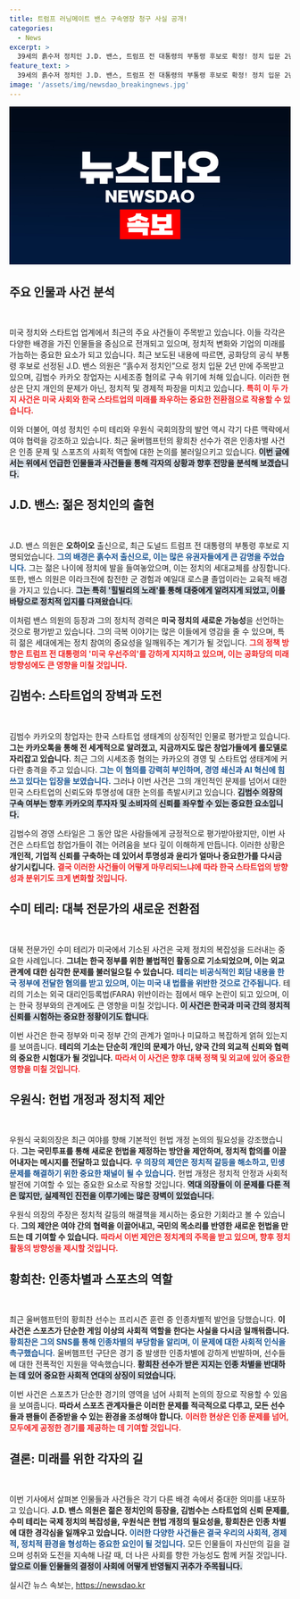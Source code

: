 ```yaml
---
title: 트럼프 러닝메이트 밴스 구속영장 청구 사실 공개!
categories:
  - News
excerpt: >
  39세의 흙수저 정치인 J.D. 밴스, 트럼프 전 대통령의 부통령 후보로 확정! 정치 입문 2년 만에 최연소 후보로 떠오른 그의 도전과 성장 스토리, 궁금하지 않나요? 클릭해 보세요!
feature_text: >
  39세의 흙수저 정치인 J.D. 밴스, 트럼프 전 대통령의 부통령 후보로 확정! 정치 입문 2년 만에 최연소 후보로 떠오른 그의 도전과 성장 스토리, 궁금하지 않나요? 클릭해 보세요!
image: '/assets/img/newsdao_breakingnews.jpg'
---
```


<p><img src="/assets/img/newsdao_breakingnews.jpg" alt="cryptoinkorea 속보" /></p>

<h2 data-ke-size="size26">주요 인물과 사건 분석</h2>

<p data-ke-size="size16">&nbsp;</p>

<p>미국 정치와 스타트업 업계에서 최근의 주요 사건들이 주목받고 있습니다. 이들 각각은 다양한 배경을 가진 인물들을 중심으로 전개되고 있으며, 정치적 변화와 기업의 미래를 가늠하는 중요한 요소가 되고 있습니다. 최근 보도된 내용에 따르면, 공화당의 공식 부통령 후보로 선정된 J.D. 밴스 의원은 “흙수저 정치인”으로 정치 입문 2년 만에 주목받고 있으며, 김범수 카카오 창업자는 시세조종 혐의로 구속 위기에 처해 있습니다. 이러한 현상은 단지 개인의 문제가 아닌, 정치적 및 경제적 파장을 미치고 있습니다. <b><span style="color: #ee2323;">특히 이 두 가지 사건은 미국 사회와 한국 스타트업의 미래를 좌우하는 중요한 전환점으로 작용할 수 있습니다.</span></b></p>

<p>이와 더불어, 여성 정치인 수미 테리와 우원식 국회의장의 발언 역시 각기 다른 맥락에서 여야 협력을 강조하고 있습니다. 최근 울버햄프턴의 황희찬 선수가 겪은 인종차별 사건은 인종 문제 및 스포츠의 사회적 역할에 대한 논의를 불러일으키고 있습니다. <b><span style="background-color: #21538527;">이번 글에서는 위에서 언급한 인물들과 사건들을 통해 각자의 상황과 향후 전망을 분석해 보겠습니다.</span></b></p>

<h2 data-ke-size="size26">J.D. 밴스: 젊은 정치인의 출현</h2>

<p data-ke-size="size16">&nbsp;</p>

<p>J.D. 밴스 의원은 <b>오하이오</b> 출신으로, 최근 도널드 트럼프 전 대통령의 부통령 후보로 지명되었습니다. <b><span style="color: #1a5490;">그의 배경은 흙수저 출신으로, 이는 많은 유권자들에게 큰 감명을 주었습니다.</span></b> 그는 젊은 나이에 정치에 발을 들여놓았으며, 이는 정치의 세대교체를 상징합니다. 또한, 밴스 의원은 이라크전에 참전한 군 경험과 예일대 로스쿨 졸업이라는 교육적 배경을 가지고 있습니다. <b><span style="background-color: #21538527;">그는 특히 '힐빌리의 노래'를 통해 대중에게 알려지게 되었고, 이를 바탕으로 정치적 입지를 다져왔습니다.</span></b></p>

<p>이처럼 밴스 의원의 등장과 그의 정치적 경력은 <b>미국 정치의 새로운 가능성</b>을 선언하는 것으로 평가받고 있습니다. 그의 극복 이야기는 많은 이들에게 영감을 줄 수 있으며, 특히 젊은 세대에게는 정치 참여의 중요성을 일깨워주는 계기가 될 것입니다. <b><span style="color: #ee2323;">그의 정책 방향은 트럼프 전 대통령의 '미국 우선주의'를 강하게 지지하고 있으며, 이는 공화당의 미래 방향성에도 큰 영향을 미칠 것입니다.</span></b></p>

<h2 data-ke-size="size26">김범수: 스타트업의 장벽과 도전</h2>

<p data-ke-size="size16">&nbsp;</p>

<p>김범수 카카오의 창업자는 한국 스타트업 생태계의 상징적인 인물로 평가받고 있습니다. <b>그는 카카오톡을 통해 전 세계적으로 알려졌고, 지금까지도 많은 창업가들에게 롤모델로 자리잡고 있습니다.</b> 최근 그의 시세조종 혐의는 카카오의 경영 및 스타트업 생태계에 커다란 충격을 주고 있습니다. <b><span style="color: #1a5490;">그는 이 혐의를 강력히 부인하며, 경영 쇄신과 AI 혁신에 힘쓰고 있다는 입장을 보였습니다.</span></b> 그러나 이번 사건은 그의 개인적인 문제를 넘어서 대한민국 스타트업의 신뢰도와 투명성에 대한 논의를 촉발시키고 있습니다. <b><span style="background-color: #21538527;">김범수 의장의 구속 여부는 향후 카카오의 투자자 및 소비자의 신뢰를 좌우할 수 있는 중요한 요소입니다.</span></b></p>

<p>김범수의 경영 스타일은 그 동안 많은 사람들에게 긍정적으로 평가받아왔지만, 이번 사건은 스타트업 창업가들이 겪는 어려움을 보다 깊이 이해하게 만듭니다. 이러한 상황은 <b>개인적, 기업적 신뢰를 구축하는 데 있어서 투명성과 윤리가 얼마나 중요한가를 다시금 상기시킵니다.</b> <b><span style="color: #ee2323;">결국 이러한 사건들이 어떻게 마무리되느냐에 따라 한국 스타트업의 방향성과 분위기도 크게 변화할 것입니다.</span></b></p>

<h2 data-ke-size="size26">수미 테리: 대북 전문가의 새로운 전환점</h2>

<p data-ke-size="size16">&nbsp;</p>

<p>대북 전문가인 수미 테리가 미국에서 기소된 사건은 국제 정치의 복잡성을 드러내는 중요한 사례입니다. <b>그녀는 한국 정부를 위한 불법적인 활동으로 기소되었으며, 이는 외교관계에 대한 심각한 문제를 불러일으킬 수 있습니다.</b> <b><span style="color: #1a5490;">테리는 비공식적인 회담 내용을 한국 정부에 전달한 혐의를 받고 있으며, 이는 미국 내 법률을 위반한 것으로 간주됩니다.</span></b> 테리의 기소는 외국 대리인등록법(FARA) 위반이라는 점에서 매우 논란이 되고 있으며, 이는 한국 정부와의 관계에도 큰 영향을 미칠 것입니다. <b><span style="background-color: #21538527;">이 사건은 한국과 미국 간의 정치적 신뢰를 시험하는 중요한 정황이기도 합니다.</span></b></p>

<p>이번 사건은 한국 정부와 미국 정부 간의 관계가 얼마나 미묘하고 복잡하게 얽혀 있는지를 보여줍니다. <b>테리의 기소는 단순히 개인의 문제가 아닌, 양국 간의 외교적 신뢰와 협력의 중요한 시험대가 될 것입니다.</b> <b><span style="color: #ee2323;">따라서 이 사건은 향후 대북 정책 및 외교에 있어 중요한 영향을 미칠 것입니다.</span></b></p>

<h2 data-ke-size="size26">우원식: 헌법 개정과 정치적 제안</h2>

<p data-ke-size="size16">&nbsp;</p>

<p>우원식 국회의장은 최근 여야를 향해 기본적인 헌법 개정 논의의 필요성을 강조했습니다. <b>그는 국민투표를 통해 새로운 헌법을 제정하는 방안을 제안하며, 정치적 합의를 이끌어내자는 메시지를 전달하고 있습니다.</b> <b><span style="color: #1a5490;">우 의장의 제안은 정치적 갈등을 해소하고, 민생 문제를 해결하기 위한 중요한 채널이 될 수 있습니다.</span></b> 헌법 개정은 정치적 안정과 사회적 발전에 기여할 수 있는 중요한 요소로 작용할 것입니다. <b><span style="background-color: #21538527;">역대 의장들이 이 문제를 다룬 적은 많지만, 실제적인 진전을 이루기에는 많은 장벽이 있었습니다.</span></b></p>

<p>우원식 의장의 주장은 정치적 갈등의 해결책을 제시하는 중요한 기회라고 볼 수 있습니다. <b>그의 제안은 여야 간의 협력을 이끌어내고, 국민의 목소리를 반영한 새로운 헌법을 만드는 데 기여할 수 있습니다.</b> <b><span style="color: #ee2323;">따라서 이번 제안은 정치계의 주목을 받고 있으며, 향후 정치 활동의 방향성을 제시할 것입니다.</span></b></p>

<h2 data-ke-size="size26">황희찬: 인종차별과 스포츠의 역할</h2>

<p data-ke-size="size16">&nbsp;</p>

<p>최근 울버햄프턴의 황희찬 선수는 프리시즌 훈련 중 인종차별적 발언을 당했습니다. <b>이 사건은 스포츠가 단순한 게임 이상의 사회적 역할을 한다는 사실을 다시금 일깨워줍니다.</b> <b><span style="color: #1a5490;">황희찬은 그의 SNS를 통해 인종차별의 부당함을 알리며, 이 문제에 대한 사회적 인식을 촉구했습니다.</span></b> 울버햄프턴 구단은 경기 중 발생한 인종차별에 강하게 반발하며, 선수들에 대한 전폭적인 지원을 약속했습니다. <b><span style="background-color: #21538527;">황희찬 선수가 받은 지지는 인종 차별을 반대하는 데 있어 중요한 사회적 연대의 상징이 되었습니다.</span></b></p>

<p>이번 사건은 스포츠가 단순한 경기의 영역을 넘어 사회적 논의의 장으로 작용할 수 있음을 보여줍니다. <b>따라서 스포츠 관계자들은 이러한 문제를 적극적으로 다루고, 모든 선수들과 팬들이 존중받을 수 있는 환경을 조성해야 합니다.</b> <b><span style="color: #ee2323;">이러한 현상은 인종 문제를 넘어, 모두에게 공정한 경기를 제공하는 데 기여할 것입니다.</span></b></p>

<h2 data-ke-size="size26">결론: 미래를 위한 각자의 길</h2>

<p data-ke-size="size16">&nbsp;</p>

<p>이번 기사에서 살펴본 인물들과 사건들은 각기 다른 배경 속에서 중대한 의미를 내포하고 있습니다. <b>J.D. 밴스 의원은 젊은 정치인의 등장을, 김범수는 스타트업의 신뢰 문제를, 수미 테리는 국제 정치의 복잡성을, 우원식은 헌법 개정의 필요성을, 황희찬은 인종 차별에 대한 경각심을 일깨우고 있습니다.</b> <b><span style="color: #1a5490;">이러한 다양한 사건들은 결국 우리의 사회적, 경제적, 정치적 환경을 형성하는 중요한 요인이 될 것입니다.</span></b> 모든 인물들이 자신만의 길을 걸으며 성취와 도전을 지속해 나갈 때, 더 나은 사회를 향한 가능성도 함께 커질 것입니다. <b><span style="background-color: #21538527;">앞으로 이들 인물들의 결정이 사회에 어떻게 반영될지 귀추가 주목됩니다.</span></b></p>
실시간 뉴스 속보는, <a href="https://newsdao.kr" rel="dofollow">https://newsdao.kr</a>


